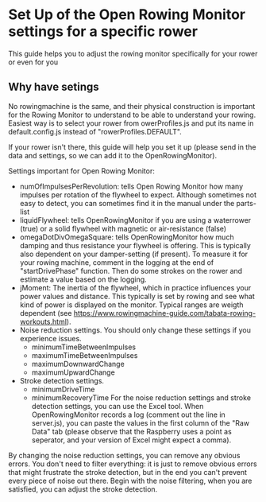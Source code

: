 # Set Up of the Open Rowing Monitor settings for a specific rower

This guide helps you to adjust the rowing monitor specifically for your rower or even for you

## Why have setings

No rowingmachine is the same, and their physical construction is important for the Rowing Monitor to understand to be able to understand your rowing. Easiest way is to select your rower from owerProfiles.js and put its name in default.config.js instead of "rowerProfiles.DEFAULT".

If your rower isn't there, this guide will help you set it up (please send in the data and settings, so we can add it to the OpenRowingMonitor).

Settings important for Open Rowing Monitor:
* numOfImpulsesPerRevolution: tells Open Rowing Monitor how many impulses per rotation of the flywheel to expect. Although sometimes not easy to detect, you can sometimes find it in the manual under the parts-list
* liquidFlywheel: tells OpenRowingMonitor if you are using a waterrower (true) or a solid flywheel with magnetic or air-resistance (false)
* omegaDotDivOmegaSquare: tells OpenRowingMonitor how much damping and thus resistance your flywheel is offering. This is typically also dependent on your damper-setting (if present). To measure it for your rowing machine, comment in the logging at the end of "startDrivePhase" function. Then do some strokes on the rower and estimate a value based on the logging.
* jMoment: The inertia of the flywheel, which in practice influences your power values and distance. This typically is set by rowing and see what kind of power is displayed on the monitor. Typical ranges are weigth dependent (see https://www.rowingmachine-guide.com/tabata-rowing-workouts.html).
* Noise reduction settings. You should only change these settings if you experience issues.
  * minimumTimeBetweenImpulses
  * maximumTimeBetweenImpulses
  * maximumDownwardChange
  * maximumUpwardChange
* Stroke detection settings.
  * minimumDriveTime
  * minimumRecoveryTime
For the noise reduction settings and stroke detection settings, you can use the Excel tool. When OpenRowingMonitor records a log (comment out the line in server.js), you can paste the values in the first column of the "Raw Data" tab (please observe that the Raspberry uses a point as seperator, and your version of Excel might expect a comma).

By changing the noise reduction settings, you can remove any obvious errors. You don't need to filter everything: it is just to remove obvious errors that might frustrate the stroke detection, but in the end you can't prevent every piece of noise out there. Begin with the noise filtering, when you are satisfied, you can adjust the stroke detection.
